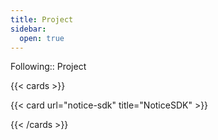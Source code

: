 ```yaml
---
title: Project
sidebar:
  open: true
---
```


Following:: Project

{{< cards >}}

  {{< card url="notice-sdk" title="NoticeSDK" >}}
  
{{< /cards >}}

